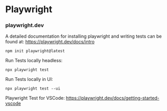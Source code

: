# Playwright


### playwright.dev
A detailed documentation for installing playwright and writing tests can be found at:
https://playwright.dev/docs/intro

```
npm init playwright@latest
```

Run Tests locally headless:
```
npx playwright test
```

Run Tests locally in UI:
```
npx playwright test --ui
```

Playwright Test for VSCode:
https://playwright.dev/docs/getting-started-vscode